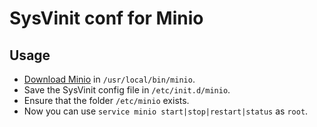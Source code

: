 SysVinit conf for Minio
=======================

Usage
-----

- [Download Minio](https://minio.io/downloads) in `/usr/local/bin/minio`.
- Save the SysVinit config file in `/etc/init.d/minio`.
- Ensure that the folder `/etc/minio` exists.
- Now you can use `service minio start|stop|restart|status` as `root`.
